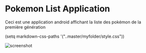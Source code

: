 # Pokemon List Application #
Ceci est une application android affichant la liste des pokémon de la première génération

(setq markdown-css-paths '("..master/myfolder/style.css"))

![screenshot](../master/myfolder/Screenshot_1.jpg)
